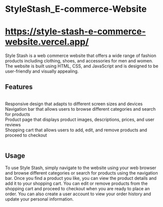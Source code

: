 # StyleStash_E-commerce-Website
# https://style-stash-e-commerce-website.vercel.app/

Style Stash is a web commerce website that offers a wide range of fashion products including clothing, shoes, and accessories for men and women. The website is built using HTML, CSS, and JavaScript and is designed to be user-friendly and visually appealing.

<h2>Features</h2><br>
Responsive design that adapts to different screen sizes and devices<br>
Navigation bar that allows users to browse different categories and search for products<br>
Product page that displays product images, descriptions, prices, and user reviews<br>
Shopping cart that allows users to add, edit, and remove products and proceed to checkout<br>

<br>

<h2>Usage</h2>
To use Style Stash, simply navigate to the website using your web browser and browse different categories or search for products using the navigation bar. Once you find a product you like, you can view the product details and add it to your shopping cart. You can edit or remove products from the shopping cart and proceed to checkout when you are ready to place an order. You can also create a user account to view your order history and update your personal information.
